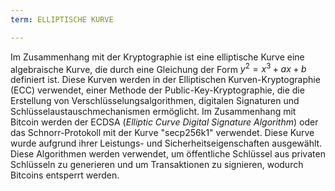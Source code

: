 ```yaml
---
term: ELLIPTISCHE KURVE

---
```

Im Zusammenhang mit der Kryptographie ist eine elliptische Kurve eine algebraische Kurve, die durch eine Gleichung der Form $y^2 = x^3 + ax + b$ definiert ist. Diese Kurven werden in der Elliptischen Kurven-Kryptographie (ECC) verwendet, einer Methode der Public-Key-Kryptographie, die die Erstellung von Verschlüsselungsalgorithmen, digitalen Signaturen und Schlüsselaustauschmechanismen ermöglicht. Im Zusammenhang mit Bitcoin werden der ECDSA (*Elliptic Curve Digital Signature Algorithm*) oder das Schnorr-Protokoll mit der Kurve "secp256k1" verwendet. Diese Kurve wurde aufgrund ihrer Leistungs- und Sicherheitseigenschaften ausgewählt. Diese Algorithmen werden verwendet, um öffentliche Schlüssel aus privaten Schlüsseln zu generieren und um Transaktionen zu signieren, wodurch Bitcoins entsperrt werden.